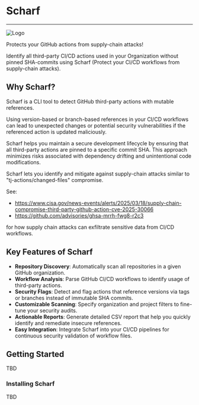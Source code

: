 # Scharf
---
![Logo](https://github.com/cybrota/sharfer/blob/main/scharf-logo.png)

Protects your GitHub actions from supply-chain attacks!

Identify all third-party CI/CD actions used in your Organization without pinned SHA-commits using Scharf (Protect your CI/CD workflows from supply-chain attacks).


## Why Scharf?

Scharf is a CLI tool to detect GitHub third-party actions with mutable references.

Using version-based or branch-based references in your CI/CD workflows can lead to unexpected changes or potential security vulnerabilities if the referenced action is updated maliciously.

Scharf helps you maintain a secure development lifecycle by ensuring that all third-party actions are pinned to a specific commit SHA. This approach minimizes risks associated with dependency drifting and unintentional code modifications.

Scharf lets you identify and mitigate against supply-chain attacks similar to "tj-actions/changed-files" compromise.

See:
- https://www.cisa.gov/news-events/alerts/2025/03/18/supply-chain-compromise-third-party-github-action-cve-2025-30066
- https://github.com/advisories/ghsa-mrrh-fwg8-r2c3

for how supply chain attacks can exfiltrate sensitive data from CI/CD workflows.


## Key Features of Scharf

* **Repository Discovery**: Automatically scan all repositories in a given GitHub organization.
* **Workflow Analysis**: Parse GitHub CI/CD workflows to identify usage of third-party actions.
* **Security Flags**: Detect and flag actions that reference versions via tags or branches instead of immutable SHA commits.
* **Customizable Scanning**: Specify organization and project filters to fine-tune your security audits.
* **Actionable Reports**: Generate detailed CSV report that help you quickly identify and remediate insecure references.
* **Easy Integration**: Integrate Scharf into your CI/CD pipelines for continuous security validation of workflow files.


## Getting Started
TBD

### Installing Scharf
TBD
